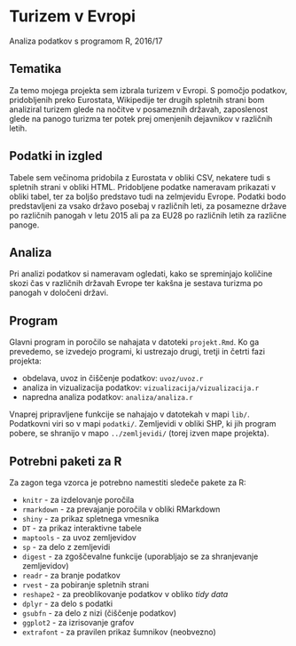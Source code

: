 # Turizem v Evropi

Analiza podatkov s programom R, 2016/17

## Tematika

Za temo mojega projekta sem izbrala turizem v Evropi. S pomočjo podatkov, pridobljenih preko Eurostata, Wikipedije ter drugih spletnih strani bom analiziral turizem glede na nočitve v posameznih državah, zaposlenost glede na panogo turizma ter potek prej omenjenih dejavnikov v različnih letih.

## Podatki in izgled

Tabele sem večinoma pridobila z Eurostata v obliki CSV, nekatere tudi s spletnih strani v obliki HTML. Pridobljene podatke nameravam prikazati v obliki tabel, ter za boljšo predstavo tudi na zelmjevidu Evrope. Podatki bodo predstavljeni za vsako državo posebaj v različnih leti, za posamezne države po različnih panogah v letu 2015 ali pa za EU28 po različnih letih za različne panoge. 

## Analiza

Pri analizi podatkov si nameravam ogledati, kako se spreminjajo količine skozi čas v različnih državah Evrope ter kakšna je sestava turizma po panogah v določeni državi.

## Program

Glavni program in poročilo se nahajata v datoteki `projekt.Rmd`. Ko ga prevedemo,
se izvedejo programi, ki ustrezajo drugi, tretji in četrti fazi projekta:

* obdelava, uvoz in čiščenje podatkov: `uvoz/uvoz.r`
* analiza in vizualizacija podatkov: `vizualizacija/vizualizacija.r`
* napredna analiza podatkov: `analiza/analiza.r`

Vnaprej pripravljene funkcije se nahajajo v datotekah v mapi `lib/`. Podatkovni
viri so v mapi `podatki/`. Zemljevidi v obliki SHP, ki jih program pobere, se
shranijo v mapo `../zemljevidi/` (torej izven mape projekta).

## Potrebni paketi za R

Za zagon tega vzorca je potrebno namestiti sledeče pakete za R:

* `knitr` - za izdelovanje poročila
* `rmarkdown` - za prevajanje poročila v obliki RMarkdown
* `shiny` - za prikaz spletnega vmesnika
* `DT` - za prikaz interaktivne tabele
* `maptools` - za uvoz zemljevidov
* `sp` - za delo z zemljevidi
* `digest` - za zgoščevalne funkcije (uporabljajo se za shranjevanje zemljevidov)
* `readr` - za branje podatkov
* `rvest` - za pobiranje spletnih strani
* `reshape2` - za preoblikovanje podatkov v obliko *tidy data*
* `dplyr` - za delo s podatki
* `gsubfn` - za delo z nizi (čiščenje podatkov)
* `ggplot2` - za izrisovanje grafov
* `extrafont` - za pravilen prikaz šumnikov (neobvezno)
